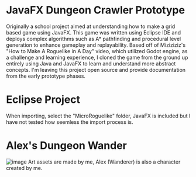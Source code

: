 # JavaFX Dungeon Crawler Prototype
Originally a school project aimed at understanding how to make a grid based game using JavaFX. This game was written using Eclipse IDE and deploys complex algorithms such as A* pathfinding and procedural level generation to enhance gameplay and replayability. Based off of Miziziziz's "How to Make A Roguelike in A Day" video, which utilized Godot engine, as a challenge and learning experience, I cloned the game from the ground up entirely using Java and JavaFX to learn and understand more abstract concepts. I'm leaving this project open source and provide documentation from the early prototype phases.
# Eclipse Project
When importing, select the "MicroRoguelike" folder, JavaFX is included but I have not tested how seemless the import process is.
# Alex's Dungeon Wander
![image](https://github.com/user-attachments/assets/1552cbdc-ab26-4f32-b57a-6a56bef9414a)
Art assets are made by me, Alex (Wanderer) is also a character created by me.

